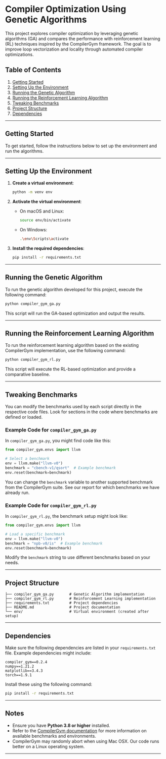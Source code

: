 # Compiler Optimization Using Genetic Algorithms

This project explores compiler optimization by leveraging genetic algorithms (GA) and compares the performance with reinforcement learning (RL) techniques inspired by the CompilerGym framework. The goal is to improve loop vectorization and locality through automated compiler optimizations.

## Table of Contents

1. [Getting Started](#getting-started)
2. [Setting Up the Environment](#setting-up-the-environment)
3. [Running the Genetic Algorithm](#running-the-genetic-algorithm)
4. [Running the Reinforcement Learning Algorithm](#running-the-reinforcement-learning-algorithm)
5. [Tweaking Benchmarks](#tweaking-benchmarks)
6. [Project Structure](#project-structure)
7. [Dependencies](#dependencies)

---

## Getting Started

To get started, follow the instructions below to set up the environment and run the algorithms.

---

## Setting Up the Environment

1. **Create a virtual environment**:

   ```bash
   python -m venv env
   ```

2. **Activate the virtual environment**:

   - On macOS and Linux:
     ```bash
     source env/bin/activate
     ```
   - On Windows:
     ```bash
     .\env\Scripts\activate
     ```

3. **Install the required dependencies**:

   ```bash
   pip install -r requirements.txt
   ```

---

## Running the Genetic Algorithm

To run the genetic algorithm developed for this project, execute the following command:

```bash
python compiler_gym_ga.py
```

This script will run the GA-based optimization and output the results.

---

## Running the Reinforcement Learning Algorithm

To run the reinforcement learning algorithm based on the existing CompilerGym implementation, use the following command:

```bash
python compiler_gym_rl.py
```

This script will execute the RL-based optimization and provide a comparative baseline.

---

## Tweaking Benchmarks

You can modify the benchmarks used by each script directly in the respective code files. Look for sections in the code where benchmarks are defined or loaded.

### Example Code for `compiler_gym_ga.py`

In `compiler_gym_ga.py`, you might find code like this:

```python
from compiler_gym.envs import llvm

# Select a benchmark
env = llvm.make("llvm-v0")
benchmark = "cbench-v1/qsort"  # Example benchmark
env.reset(benchmark=benchmark)
```

You can change the `benchmark` variable to another supported benchmark from the CompilerGym suite. See our report for which benchmarks we have already run.

### Example Code for `compiler_gym_rl.py`

In `compiler_gym_rl.py`, the benchmark setup might look like:

```python
from compiler_gym.envs import llvm

# Load a specific benchmark
env = llvm.make("llvm-v0")
benchmark = "npb-v0/is"  # Example benchmark
env.reset(benchmark=benchmark)
```

Modify the `benchmark` string to use different benchmarks based on your needs.

---

## Project Structure

```
├── compiler_gym_ga.py       # Genetic Algorithm implementation
├── compiler_gym_rl.py       # Reinforcement Learning implementation
├── requirements.txt         # Project dependencies
├── README.md                # Project documentation
└── env/                     # Virtual environment (created after setup)
```

---

## Dependencies

Make sure the following dependencies are listed in your `requirements.txt` file. Example dependencies might include:

```plaintext
compiler_gym==0.2.4
numpy==1.21.2
matplotlib==3.4.3
torch==1.9.1
```

Install these using the following command:

```bash
pip install -r requirements.txt
```

---

## Notes

- Ensure you have **Python 3.8 or higher** installed.
- Refer to the [CompilerGym documentation](https://compiler.ai/) for more information on available benchmarks and environments.
- CompilerGym may randomly abort when using Mac OSX. Our code runs better on a Linux operating system.

---
